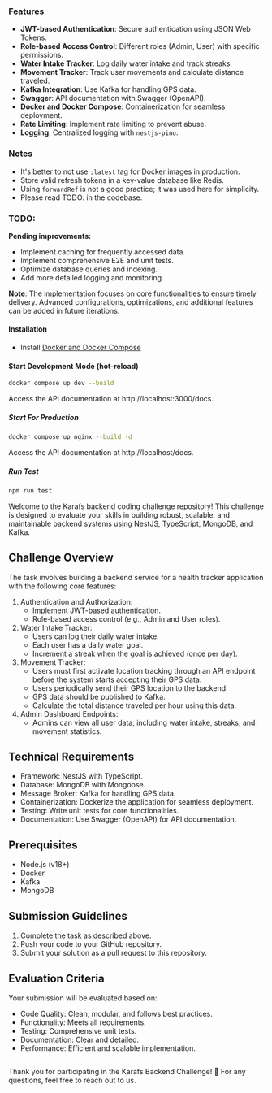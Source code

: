 ### Features

- **JWT-based Authentication**: Secure authentication using JSON Web Tokens.
- **Role-based Access Control**: Different roles (Admin, User) with specific permissions.
- **Water Intake Tracker**: Log daily water intake and track streaks.
- **Movement Tracker**: Track user movements and calculate distance traveled.
- **Kafka Integration**: Use Kafka for handling GPS data.
- **Swagger**: API documentation with Swagger (OpenAPI).
- **Docker and Docker Compose**: Containerization for seamless deployment.
- **Rate Limiting**: Implement rate limiting to prevent abuse.
- **Logging**: Centralized logging with `nestjs-pino`.

### Notes

- It's better to not use `:latest` tag for Docker images in production.
- Store valid refresh tokens in a key-value database like Redis.
- Using `forwardRef` is not a good practice; it was used here for simplicity.
- Please read TODO: in the codebase.

### TODO:

**Pending improvements:**

- Implement caching for frequently accessed data.
- Implement comprehensive E2E and unit tests.
- Optimize database queries and indexing.
- Add more detailed logging and monitoring.

**Note**: The implementation focuses on core functionalities to ensure timely delivery. Advanced configurations, optimizations, and additional features can be added in future iterations.

#### Installation

- Install [Docker and Docker Compose](https://www.docker.com/)

#### Start Development Mode (hot-reload)

```bash
docker compose up dev --build

```
Access the API documentation at http://localhost:3000/docs.


##### Start For Production

```bash
docker compose up nginx --build -d
```
Access the API documentation at http://localhost/docs.


##### Run Test

```bash
npm run test
```

Welcome to the Karafs backend coding challenge repository! This challenge is designed to evaluate your skills in building robust, scalable, and maintainable backend systems using NestJS, TypeScript, MongoDB, and Kafka.

## Challenge Overview

The task involves building a backend service for a health tracker application with the following core features:

1.  Authentication and Authorization:
    - Implement JWT-based authentication.
    - Role-based access control (e.g., Admin and User roles).
2.  Water Intake Tracker:
    - Users can log their daily water intake.
    - Each user has a daily water goal.
    - Increment a streak when the goal is achieved (once per day).
3.  Movement Tracker:
    - Users must first activate location tracking through an API endpoint before the system starts accepting their GPS data.
    - Users periodically send their GPS location to the backend.
    - GPS data should be published to Kafka.
    - Calculate the total distance traveled per hour using this data.
4.  Admin Dashboard Endpoints:
    - Admins can view all user data, including water intake, streaks, and movement statistics.

## Technical Requirements

- Framework: NestJS with TypeScript.
- Database: MongoDB with Mongoose.
- Message Broker: Kafka for handling GPS data.
- Containerization: Dockerize the application for seamless deployment.
- Testing: Write unit tests for core functionalities.
- Documentation: Use Swagger (OpenAPI) for API documentation.

## Prerequisites

- Node.js (v18+)
- Docker
- Kafka
- MongoDB

## Submission Guidelines

1.  Complete the task as described above.
2.  Push your code to your GitHub repository.
3.  Submit your solution as a pull request to this repository.

## Evaluation Criteria

Your submission will be evaluated based on:

- Code Quality: Clean, modular, and follows best practices.
- Functionality: Meets all requirements.
- Testing: Comprehensive unit tests.
- Documentation: Clear and detailed.
- Performance: Efficient and scalable implementation.

##

Thank you for participating in the Karafs Backend Challenge! 🎉 For any questions, feel free to reach out to us.
